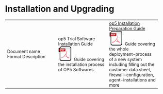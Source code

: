 # Installation and Upgrading

<table>
<colgroup>
<col width="33%" />
<col width="33%" />
<col width="33%" />
</colgroup>
<tbody>
<tr class="odd">
<td align="left">Document name
Format
Description</td>
<td align="left">op5 Trial Software Installation Guide
<img src="images/16482363/17269630.png" />
Guide covering the installation process of OP5 Softwares.</td>
<td align="left"><a href="images/16482363/17269631.pdf">op5 Installation Preparation Guide</a>
<img src="images/16482363/17269630.png" />
Guide covering the whole deployment-process of a new system including filling out the customer data sheet, firewall-configuration, agent-installations and more</td>
</tr>
</tbody>
</table>
